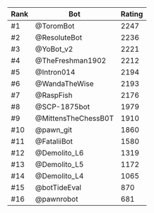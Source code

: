 Rank|Bot|Rating
---|---|---
#1|@ToromBot|2247
#2|@ResoluteBot|2236
#3|@YoBot_v2|2221
#4|@TheFreshman1902|2212
#5|@Intron014|2194
#6|@WandaTheWise|2193
#7|@RaspFish|2176
#8|@SCP-1875bot|1979
#9|@MittensTheChessB0T|1910
#10|@pawn_git|1860
#11|@FataliiBot|1580
#12|@Demolito_L6|1319
#13|@Demolito_L5|1172
#14|@Demolito_L4|1065
#15|@botTideEval|870
#16|@pawnrobot|681
